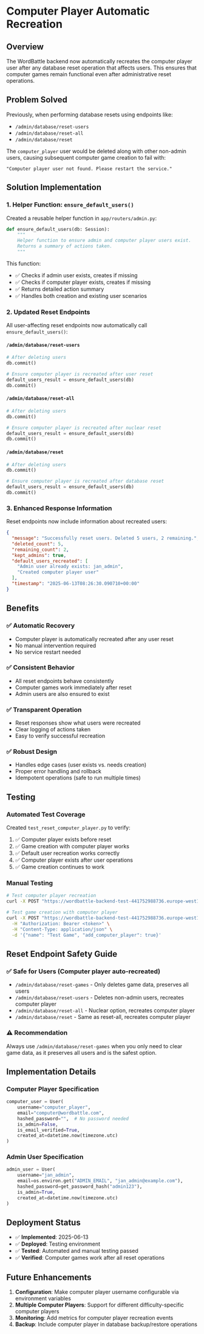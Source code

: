 # Computer Player Automatic Recreation

## Overview

The WordBattle backend now automatically recreates the computer player user after any database reset operation that affects users. This ensures that computer games remain functional even after administrative reset operations.

## Problem Solved

Previously, when performing database resets using endpoints like:
- `/admin/database/reset-users`
- `/admin/database/reset-all` 
- `/admin/database/reset`

The `computer_player` user would be deleted along with other non-admin users, causing subsequent computer game creation to fail with:
```
"Computer player user not found. Please restart the service."
```

## Solution Implementation

### 1. Helper Function: `ensure_default_users()`

Created a reusable helper function in `app/routers/admin.py`:

```python
def ensure_default_users(db: Session):
    """
    Helper function to ensure admin and computer player users exist.
    Returns a summary of actions taken.
    """
```

This function:
- ✅ Checks if admin user exists, creates if missing
- ✅ Checks if computer player exists, creates if missing  
- ✅ Returns detailed action summary
- ✅ Handles both creation and existing user scenarios

### 2. Updated Reset Endpoints

All user-affecting reset endpoints now automatically call `ensure_default_users()`:

#### `/admin/database/reset-users`
```python
# After deleting users
db.commit()

# Ensure computer player is recreated after user reset
default_users_result = ensure_default_users(db)
db.commit()
```

#### `/admin/database/reset-all`
```python
# After deleting users
db.commit()

# Ensure computer player is recreated after nuclear reset
default_users_result = ensure_default_users(db)
db.commit()
```

#### `/admin/database/reset`
```python
# After deleting users
db.commit()

# Ensure computer player is recreated after database reset
default_users_result = ensure_default_users(db)
db.commit()
```

### 3. Enhanced Response Information

Reset endpoints now include information about recreated users:

```json
{
  "message": "Successfully reset users. Deleted 5 users, 2 remaining.",
  "deleted_count": 5,
  "remaining_count": 2,
  "kept_admins": true,
  "default_users_recreated": [
    "Admin user already exists: jan_admin",
    "Created computer player user"
  ],
  "timestamp": "2025-06-13T08:26:30.090710+00:00"
}
```

## Benefits

### ✅ **Automatic Recovery**
- Computer player is automatically recreated after any user reset
- No manual intervention required
- No service restart needed

### ✅ **Consistent Behavior**
- All reset endpoints behave consistently
- Computer games work immediately after reset
- Admin users are also ensured to exist

### ✅ **Transparent Operation**
- Reset responses show what users were recreated
- Clear logging of actions taken
- Easy to verify successful recreation

### ✅ **Robust Design**
- Handles edge cases (user exists vs. needs creation)
- Proper error handling and rollback
- Idempotent operations (safe to run multiple times)

## Testing

### Automated Test Coverage

Created `test_reset_computer_player.py` to verify:
1. ✅ Computer player exists before reset
2. ✅ Game creation with computer player works
3. ✅ Default user recreation works correctly
4. ✅ Computer player exists after user operations
5. ✅ Game creation continues to work

### Manual Testing

```bash
# Test computer player recreation
curl -X POST "https://wordbattle-backend-test-441752988736.europe-west1.run.app/admin/database/create-default-admin"

# Test game creation with computer player
curl -X POST "https://wordbattle-backend-test-441752988736.europe-west1.run.app/games/create" \
  -H "Authorization: Bearer <token>" \
  -H "Content-Type: application/json" \
  -d '{"name": "Test Game", "add_computer_player": true}'
```

## Reset Endpoint Safety Guide

### ✅ **Safe for Users** (Computer player auto-recreated)
- `/admin/database/reset-games` - Only deletes game data, preserves all users
- `/admin/database/reset-users` - Deletes non-admin users, recreates computer player
- `/admin/database/reset-all` - Nuclear option, recreates computer player
- `/admin/database/reset` - Same as reset-all, recreates computer player

### ⚠️ **Recommendation**
Always use `/admin/database/reset-games` when you only need to clear game data, as it preserves all users and is the safest option.

## Implementation Details

### Computer Player Specification
```python
computer_user = User(
    username="computer_player",
    email="computer@wordbattle.com", 
    hashed_password="",  # No password needed
    is_admin=False,
    is_email_verified=True,
    created_at=datetime.now(timezone.utc)
)
```

### Admin User Specification  
```python
admin_user = User(
    username="jan_admin",
    email=os.environ.get("ADMIN_EMAIL", "jan_admin@example.com"),
    hashed_password=get_password_hash("admin123"),
    is_admin=True,
    created_at=datetime.now(timezone.utc)
)
```

## Deployment Status

- ✅ **Implemented**: 2025-06-13
- ✅ **Deployed**: Testing environment
- ✅ **Tested**: Automated and manual testing passed
- ✅ **Verified**: Computer games work after all reset operations

## Future Enhancements

1. **Configuration**: Make computer player username configurable via environment variables
2. **Multiple Computer Players**: Support for different difficulty-specific computer players
3. **Monitoring**: Add metrics for computer player recreation events
4. **Backup**: Include computer player in database backup/restore operations 